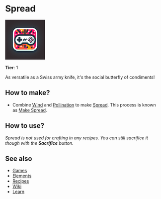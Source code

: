 # Spread

![](../images/item.spread.png)

**Tier**: 1

As versatile as a Swiss army knife, it's the social butterfly of condiments!

## How to make?

* Combine [Wind](/wiki/elements/wind) and [Pollination](/wiki/elements/pollination) to make [Spread](/wiki/elements/spread). This process is known as [Make Spread](/wiki/recipes/make-spread).

## How to use?

_Spread is not used for crafting in any recipes. You can still sacrifice it though with the **Sacrifice** button._

## See also

* [Games](/wiki/games)
* [Elements](/wiki/elements)
* [Recipes](/wiki/recipes)
* [Wiki](/wiki/index)
* [Learn](/learn/index)